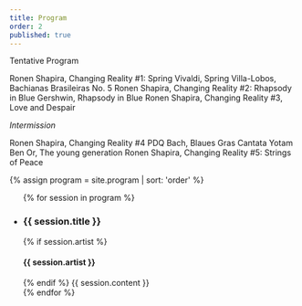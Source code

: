 ```yaml
---
title: Program
order: 2
published: true
---
```

Tentative Program 

Ronen Shapira, Changing Reality #1: Spring
Vivaldi, Spring
Villa-Lobos, Bachianas Brasileiras No. 5
Ronen Shapira, Changing Reality #2: Rhapsody in Blue
Gershwin, Rhapsody in Blue
Ronen Shapira, Changing Reality #3, Love and Despair

_Intermission_

Ronen Shapira, Changing Reality #4
PDQ Bach, Blaues Gras Cantata
Yotam Ben Or, The young generation
Ronen Shapira, Changing Reality #5: Strings of Peace



[comment]: <> (Do NOT edit.)
{% assign program = site.program | sort: 'order' %}
<ul class="performers">
{% for session in program %}
  <li>
  <h3 class="performer-name">{{ session.title }}</h3>
  {% if session.artist %}
  <h4 class="performer-focus">{{ session.artist }}</h4>
  {% endif %}
  {{ session.content }}
  </li>
{% endfor %}
</ul>
